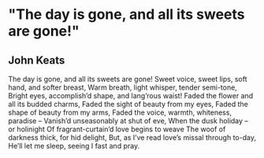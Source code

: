 # "The day is gone, and all its sweets are gone!"
## John Keats
The day is gone, and all its sweets are gone!
Sweet voice, sweet lips, soft hand, and softer breast,
Warm breath, light whisper, tender semi-tone,
Bright eyes, accomplish’d shape, and lang’rous waist!
Faded the flower and all its budded charms,
Faded the sight of beauty from my eyes,
Faded the shape of beauty from my arms,
Faded the voice, warmth, whiteness, paradise –
Vanish’d unseasonably at shut of eve,
When the dusk holiday – or holinight
Of fragrant-curtain’d love begins to weave
The woof of darkness thick, for hid delight,
But, as I’ve read love’s missal through to-day,
He’ll let me sleep, seeing I fast and pray.